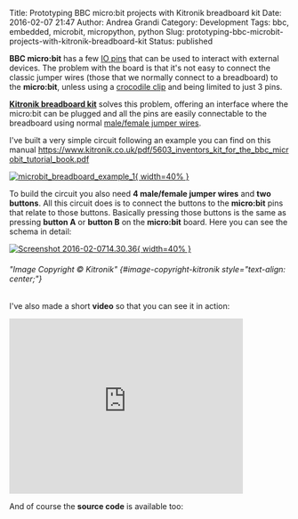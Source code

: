Title: Prototyping BBC micro:bit projects with Kitronik breadboard kit
Date: 2016-02-07 21:47
Author: Andrea Grandi
Category: Development
Tags: bbc, embedded, microbit, micropython, python
Slug: prototyping-bbc-microbit-projects-with-kitronik-breadboard-kit
Status: published

**BBC micro:bit** has a few [IO
pins](http://microbit-micropython.readthedocs.org/en/latest/pin.html)
that can be used to interact with external devices. The problem with the
board is that it's not easy to connect the classic jumper wires (those
that we normally connect to a breadboard) to the **micro:bit**, unless
using a [crocodile clip](https://en.wikipedia.org/wiki/Crocodile_clip)
and being limited to just 3 pins.

[**Kitronik breadboard
kit**](https://www.kitronik.co.uk/5609-prototyping-system-for-the-bbc-microbit.html)
solves this problem, offering an interface where the micro:bit can be
plugged and all the pins are easily connectable to the breadboard using
normal [male/female jumper wires](https://www.adafruit.com/products/826).

I've built a very simple circuit following an example you can find on
this manual <https://www.kitronik.co.uk/pdf/5603_inventors_kit_for_the_bbc_microbit_tutorial_book.pdf>

[![microbit\_breadboard\_example\_1]({filename}/images/2016/02/microbit_breadboard_example_1.jpg){ width=40% }]({filename}/images/2016/02/microbit_breadboard_example_1.jpg)

To build the circuit you also need **4 male/female jumper wires** and
**two buttons**. All this circuit does is to connect the buttons to the
**micro:bit** pins that relate to those buttons. Basically pressing
those buttons is the same as pressing **button A** or **button B** on
the **micro:bit** board. Here you can see the schema in detail:

[![Screenshot 2016-02-0714.30.36]({filename}/images/2016/02/Screenshot-2016-02-07-14.30.36.png){ width=40% }]({filename}/images/2016/02/Screenshot-2016-02-07-14.30.36.png)

###### "Image Copyright © Kitronik" {#image-copyright-kitronik style="text-align: center;"}

I've also made a short **video** so that you can see it in action:

<iframe width="420" height="315" src="https://www.youtube.com/embed/0Zfa1sBP7yI" frameborder="0" allowfullscreen="allowfullscreen"></iframe>

And of course the **source code** is available too:

<p>
<script src="https://gist.github.com/andreagrandi/9f66f6806d0ce577bada.js"></script>
</p>
